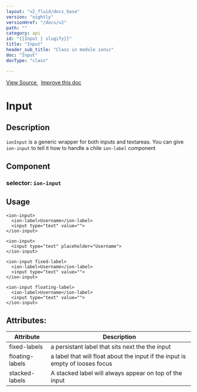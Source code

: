 ```yaml
---
layout: "v2_fluid/docs_base"
version: "nightly"
versionHref: "/docs/v2"
path: ""
category: api
id: "{{Input | slugify}}"
title: "Input"
header_sub_title: "Class in module ionic"
doc: "Input"
docType: "class"

---
```





<div class="improve-docs">
  <a href='http://github.com/driftyco/ionic2/tree/master/ionic/components/text-input/text-input.ts#L10'>
    View Source
  </a>
  &nbsp;
  <a href='http://github.com/driftyco/ionic2/edit/master/ionic/components/text-input/text-input.ts#L10'>
    Improve this doc
  </a>

</div>




<h1 class="api-title">


Input






</h1>






<h2>Description</h2>

<p><code>ionInput</code> is a generic wrapper for both inputs and textareas. You can give <code>ion-input</code> to tell it how to handle a chile <code>ion-label</code> component</p>


<h2>Component</h2>
<h3>selector: <code>ion-input</code></h3>

<h2>Usage</h2>

<pre><code class="lang-html">&lt;ion-input&gt;
  &lt;ion-label&gt;Username&lt;/ion-label&gt;
  &lt;input type=&quot;text&quot; value=&quot;&quot;&gt;
&lt;/ion-input&gt;

&lt;ion-input&gt;
  &lt;input type=&quot;text&quot; placeholder=&quot;Username&quot;&gt;
&lt;/ion-input&gt;

&lt;ion-input fixed-label&gt;
  &lt;ion-label&gt;Username&lt;/ion-label&gt;
  &lt;input type=&quot;text&quot; value=&quot;&quot;&gt;
&lt;/ion-input&gt;

&lt;ion-input floating-label&gt;
  &lt;ion-label&gt;Username&lt;/ion-label&gt;
  &lt;input type=&quot;text&quot; value=&quot;&quot;&gt;
&lt;/ion-input&gt;
</code></pre>






<h2>Attributes:</h2>
<table class="table" style="margin:0;">
<thead>
<tr>
<th>Attribute</th>











<th>Description</th>
</tr>
</thead>
<tbody>

<tr>
<td>
fixed-labels
</td>



<td>
a persistant label that sits next the the input
</td>
</tr>

<tr>
<td>
floating-labels
</td>



<td>
a label that will float about the input if the input is empty of looses focus
</td>
</tr>

<tr>
<td>
stacked-labels
</td>



<td>
A stacked label will always appear on top of the input
</td>
</tr>

</tbody>
</table>
<!-- end content block -->


<!-- end body block -->

